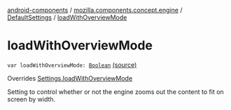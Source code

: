[android-components](../../index.md) / [mozilla.components.concept.engine](../index.md) / [DefaultSettings](index.md) / [loadWithOverviewMode](./load-with-overview-mode.md)

# loadWithOverviewMode

`var loadWithOverviewMode: `[`Boolean`](https://kotlinlang.org/api/latest/jvm/stdlib/kotlin/-boolean/index.html) [(source)](https://github.com/mozilla-mobile/android-components/blob/master/components/concept/engine/src/main/java/mozilla/components/concept/engine/Settings.kt#L184)

Overrides [Settings.loadWithOverviewMode](../-settings/load-with-overview-mode.md)

Setting to control whether or not the engine zooms out the content to fit on screen by width.

